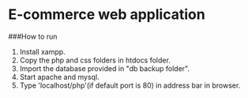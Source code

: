# E-commerce web application

###How to run  
1. Install xampp.
2. Copy the php and css folders in htdocs folder.  
3. Import the database provided in "db backup folder".  
4. Start apache and mysql.
5. Type 'localhost/php'(if default port is 80) in address bar in browser.

